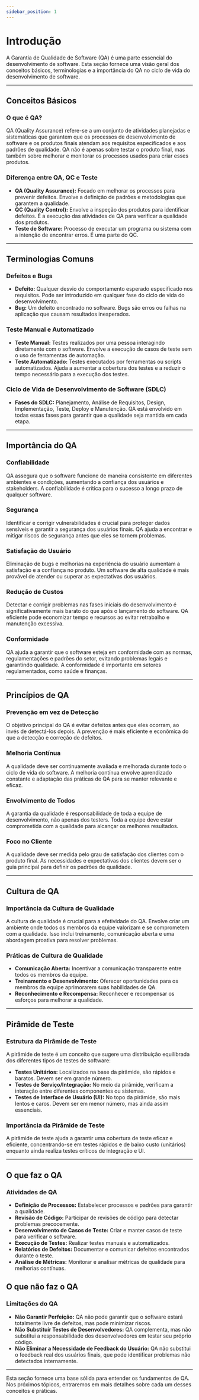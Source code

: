 ```yaml
---
sidebar_position: 1
---
```


# Introdução

A Garantia de Qualidade de Software (QA) é uma parte essencial do desenvolvimento de software. Esta seção fornece uma visão geral dos conceitos básicos, terminologias e a importância do QA no ciclo de vida do desenvolvimento de software.

---
## Conceitos Básicos

### O que é QA?

QA (Quality Assurance) refere-se a um conjunto de atividades planejadas e sistemáticas que garantem que os processos de desenvolvimento de software e os produtos finais atendam aos requisitos especificados e aos padrões de qualidade. QA não é apenas sobre testar o produto final, mas também sobre melhorar e monitorar os processos usados para criar esses produtos.

### Diferença entre QA, QC e Teste

- **QA (Quality Assurance):** Focado em melhorar os processos para prevenir defeitos. Envolve a definição de padrões e metodologias que garantem a qualidade.
- **QC (Quality Control):** Envolve a inspeção dos produtos para identificar defeitos. É a execução das atividades de QA para verificar a qualidade dos produtos.
- **Teste de Software:** Processo de executar um programa ou sistema com a intenção de encontrar erros. É uma parte do QC.

---
## Terminologias Comuns

### Defeitos e Bugs

- **Defeito:** Qualquer desvio do comportamento esperado especificado nos requisitos. Pode ser introduzido em qualquer fase do ciclo de vida do desenvolvimento.
- **Bug:** Um defeito encontrado no software. Bugs são erros ou falhas na aplicação que causam resultados inesperados.

### Teste Manual e Automatizado

- **Teste Manual:** Testes realizados por uma pessoa interagindo diretamente com o software. Envolve a execução de casos de teste sem o uso de ferramentas de automação.
- **Teste Automatizado:** Testes executados por ferramentas ou scripts automatizados. Ajuda a aumentar a cobertura dos testes e a reduzir o tempo necessário para a execução dos testes.

### Ciclo de Vida de Desenvolvimento de Software (SDLC)

- **Fases do SDLC:** Planejamento, Análise de Requisitos, Design, Implementação, Teste, Deploy e Manutenção. QA está envolvido em todas essas fases para garantir que a qualidade seja mantida em cada etapa.

---
## Importância do QA

### Confiabilidade

QA assegura que o software funcione de maneira consistente em diferentes ambientes e condições, aumentando a confiança dos usuários e stakeholders. A confiabilidade é crítica para o sucesso a longo prazo de qualquer software.

### Segurança

Identificar e corrigir vulnerabilidades é crucial para proteger dados sensíveis e garantir a segurança dos usuários finais. QA ajuda a encontrar e mitigar riscos de segurança antes que eles se tornem problemas.

### Satisfação do Usuário

Eliminação de bugs e melhorias na experiência do usuário aumentam a satisfação e a confiança no produto. Um software de alta qualidade é mais provável de atender ou superar as expectativas dos usuários.

### Redução de Custos

Detectar e corrigir problemas nas fases iniciais do desenvolvimento é significativamente mais barato do que após o lançamento do software. QA eficiente pode economizar tempo e recursos ao evitar retrabalho e manutenção excessiva.

### Conformidade

QA ajuda a garantir que o software esteja em conformidade com as normas, regulamentações e padrões do setor, evitando problemas legais e garantindo qualidade. A conformidade é importante em setores regulamentados, como saúde e finanças.

---
## Princípios de QA

### Prevenção em vez de Detecção

O objetivo principal do QA é evitar defeitos antes que eles ocorram, ao invés de detectá-los depois. A prevenção é mais eficiente e econômica do que a detecção e correção de defeitos.

### Melhoria Contínua

A qualidade deve ser continuamente avaliada e melhorada durante todo o ciclo de vida do software. A melhoria contínua envolve aprendizado constante e adaptação das práticas de QA para se manter relevante e eficaz.

### Envolvimento de Todos

A garantia da qualidade é responsabilidade de toda a equipe de desenvolvimento, não apenas dos testers. Toda a equipe deve estar comprometida com a qualidade para alcançar os melhores resultados.

### Foco no Cliente

A qualidade deve ser medida pelo grau de satisfação dos clientes com o produto final. As necessidades e expectativas dos clientes devem ser o guia principal para definir os padrões de qualidade.

---
## Cultura de QA

### Importância da Cultura de Qualidade

A cultura de qualidade é crucial para a efetividade do QA. Envolve criar um ambiente onde todos os membros da equipe valorizam e se comprometem com a qualidade. Isso inclui treinamento, comunicação aberta e uma abordagem proativa para resolver problemas.

### Práticas de Cultura de Qualidade

- **Comunicação Aberta:** Incentivar a comunicação transparente entre todos os membros da equipe.
- **Treinamento e Desenvolvimento:** Oferecer oportunidades para os membros da equipe aprimorarem suas habilidades de QA.
- **Reconhecimento e Recompensa:** Reconhecer e recompensar os esforços para melhorar a qualidade.

---
## Pirâmide de Teste

### Estrutura da Pirâmide de Teste

A pirâmide de teste é um conceito que sugere uma distribuição equilibrada dos diferentes tipos de testes de software:

- **Testes Unitários:** Localizados na base da pirâmide, são rápidos e baratos. Devem ser em grande número.
- **Testes de Serviço/Integração:** No meio da pirâmide, verificam a interação entre diferentes componentes ou sistemas.
- **Testes de Interface de Usuário (UI):** No topo da pirâmide, são mais lentos e caros. Devem ser em menor número, mas ainda assim essenciais.

### Importância da Pirâmide de Teste

A pirâmide de teste ajuda a garantir uma cobertura de teste eficaz e eficiente, concentrando-se em testes rápidos e de baixo custo (unitários) enquanto ainda realiza testes críticos de integração e UI.

---
## O que faz o QA

### Atividades de QA

- **Definição de Processos:** Estabelecer processos e padrões para garantir a qualidade.
- **Revisão de Código:** Participar de revisões de código para detectar problemas precocemente.
- **Desenvolvimento de Casos de Teste:** Criar e manter casos de teste para verificar o software.
- **Execução de Testes:** Realizar testes manuais e automatizados.
- **Relatórios de Defeitos:** Documentar e comunicar defeitos encontrados durante o teste.
- **Análise de Métricas:** Monitorar e analisar métricas de qualidade para melhorias contínuas.

## O que não faz o QA

### Limitações do QA

- **Não Garantir Perfeição:** QA não pode garantir que o software estará totalmente livre de defeitos, mas pode minimizar riscos.
- **Não Substituir Testes de Desenvolvedores:** QA complementa, mas não substitui a responsabilidade dos desenvolvedores em testar seu próprio código.
- **Não Eliminar a Necessidade de Feedback do Usuário:** QA não substitui o feedback real dos usuários finais, que pode identificar problemas não detectados internamente.

---

Esta seção fornece uma base sólida para entender os fundamentos de QA. Nos próximos tópicos, entraremos em mais detalhes sobre cada um desses conceitos e práticas.

